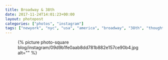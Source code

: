 ```yaml
---
title: Broadway & 38th
date: 2017-11-24T14:01:23+00:00
layout: photopost
categories: ["photos", "instagram"]
tags: ["newyork", "nyc", "usa", "america", "broadway", "38th", "thoughtbot", "traffic", "city", "blackandwhite", "vertigo"]
---
```


<figure class="photo photo--square">
  {% picture photo-square blog/instagram/09d9b1fe0aab8dd781b882e157ce90b4.jpg alt="" %}
</figure>


